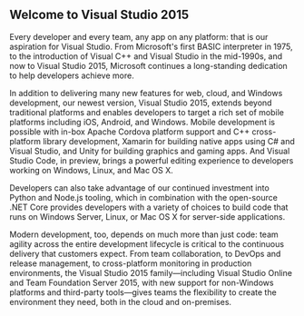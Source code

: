 <properties
    pageTitle="home"
    description="Welcome to Visual Studio 2015"
    slug="home"    
    keywords="visual studio, team foundation server, visual studio online, vs2015, vs, visualstudio, tfs, vso"
/>

## Welcome to Visual Studio 2015

Every developer and every team, any app on any platform: that is our aspiration for Visual Studio. From Microsoft's first BASIC interpreter in 1975, to the introduction of Visual C++ and Visual Studio in the mid-1990s, and now to Visual Studio 2015, Microsoft continues a long-standing dedication to help developers achieve more.

In addition to delivering many new features for web, cloud, and Windows development, our newest version, Visual Studio 2015, extends beyond traditional platforms and enables developers to target a rich set of mobile platforms including iOS, Android, and Windows. Mobile development is possible with in-box Apache Cordova platform support and C++ cross-platform library development, Xamarin for building native apps using C# and Visual Studio, and Unity for building graphics and gaming apps. And Visual Studio Code, in preview, brings a powerful editing experience to developers working on Windows, Linux, and Mac OS X.

Developers can also take advantage of our continued investment into Python and Node.js tooling, which in combination with the open-source .NET Core provides developers with a variety of choices to build code that runs on Windows Server, Linux, or Mac OS X for server-side applications.

Modern development, too, depends on much more than just code: team agility across the entire development lifecycle is critical to the continuous delivery that customers expect. From team collaboration, to DevOps and release management, to cross-platform monitoring in production environments, the Visual Studio 2015 family—including Visual Studio Online and Team Foundation Server 2015, with new support for non-Windows platforms and third-party tools—gives teams the flexibility to create the environment they need, both in the cloud and on-premises.
